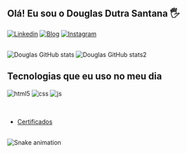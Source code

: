 ## Olá! Eu sou o Douglas Dutra Santana 🖐️

[![Linkedin](https://img.shields.io/badge/LinkedIn-0077B5?style=for-the-badge&logo=linkedin&logoColor=white)](https://www.linkedin.com/in/douglasdsantana/)
[![Blog](https://img.shields.io/website?label=Portfólio&style=for-the-badge&url=http://douglasdeveloper.epizy.com/)](http://douglasdeveloper.epizy.com)
[![Instagram](https://img.shields.io/badge/Instagram-E4405F?style=for-the-badge&logo=instagram&logoColor=white)](https://instagram.com/dougdsantana)<br/><br/>

![Douglas GitHub stats](https://github-readme-stats.vercel.app/api?username=douglasdsantana&show_icons=true&theme=dracula&include_all_commits=true&count_private=true)
![Douglas GitHub stats2](https://github-readme-stats.vercel.app/api/top-langs/?username=douglasdsantana&layout=compact&langs_count=7&theme=dracula)

## Tecnologias que eu uso no meu dia

<div style="display: inline_block">
  <img align="center" alt="html5" src="https://img.shields.io/badge/HTML5-E34F26?style=for-the-badge&logo=html5&logoColor=white" />
  <img align="center" alt="css" src="https://img.shields.io/badge/CSS3-1572B6?style=for-the-badge&logo=css3&logoColor=white" />
  <img align="center" alt="js" src="https://img.shields.io/badge/JavaScript-F7DF1E?style=for-the-badge&logo=javascript&logoColor=black" /><br/><br/>
  <br/>



- [Certificados](https://github.com/douglasdsantana/Certificates)<br/><br/>

![Snake animation](https://github.com/douglasdsantana/douglasdsantana/blob/output/github-contribution-grid-snake.svg)


